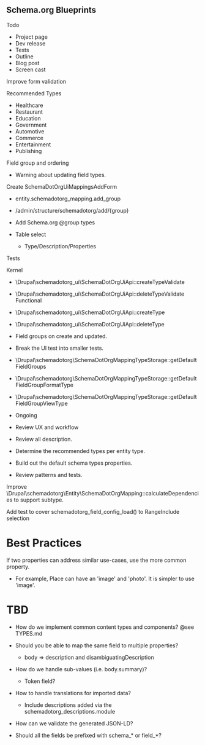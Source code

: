 Schema.org Blueprints
---------------------

Todo
- Project page
- Dev release
- Tests
- Outline
- Blog post
- Screen cast

Improve form validation

Recommended Types
- Healthcare
- Restaurant
- Education
- Government
- Automotive
- Commerce
- Entertainment
- Publishing

Field group and ordering
- Warning about updating field types.

Create SchemaDotOrgUiMappingsAddForm
- entity.schemadotorg_mapping.add_group
- /admin/structure/schemadotorg/add/{group}

- Add Schema.org @group types
- Table select
  - Type/Description/Properties

Tests

Kernel
- \Drupal\schemadotorg_ui\SchemaDotOrgUiApi::createTypeValidate
- \Drupal\schemadotorg_ui\SchemaDotOrgUiApi::deleteTypeValidate
Functional
- \Drupal\schemadotorg_ui\SchemaDotOrgUiApi::createType
- \Drupal\schemadotorg_ui\SchemaDotOrgUiApi::deleteType

- Field groups on create and updated.
- Break the UI test into smaller tests.
- \Drupal\schemadotorg\SchemaDotOrgMappingTypeStorage::getDefaultFieldGroups
- \Drupal\schemadotorg\SchemaDotOrgMappingTypeStorage::getDefaultFieldGroupFormatType
- \Drupal\schemadotorg\SchemaDotOrgMappingTypeStorage::getDefaultFieldGroupViewType

- Ongoing
- Review UX and workflow
- Review all description.
- Determine the recommended types per entity type.
- Build out the default schema types properties.
- Review patterns and tests.

Improve \Drupal\schemadotorg\Entity\SchemaDotOrgMapping::calculateDependencies
to support subtype.

Add test to cover schemadotorg_field_config_load() to RangeInclude selection

# Best Practices

If two properties can address similar use-cases, use the more common property.
- For example, Place can have an 'image' and 'photo'.
  It is simpler to use 'image'.

# TBD

- How do we implement common content types and components? @see TYPES.md

- Should you be able to map the same field to multiple properties?
  - body => description and disambiguatingDescription

- How do we handle sub-values (i.e. body.summary)?
  - Token field?

- How to handle translations for imported data?
  - Include descriptions added via the schemadotorg_descriptions.module

- How can we validate the generated JSON-LD?

- Should all the fields be prefixed with schema_* or field_*?
